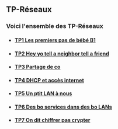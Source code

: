 ## TP-Réseaux                             
### **Voici l'ensemble des TP-Réseaux**
- #### [TP1  Les premiers pas de bébé B1](<TP1  Les premiers pas de bébé B1>)
- #### [TP2 Hey yo tell a neighbor tell a friend](<TP2 Hey yo tell a neighbor tell a friend>)
- #### [TP3 Partage de co](<TP3 Partage de co>)
- #### [TP4 DHCP et accès internet](<TP4 DHCP et accès internet>)
- #### [TP5 Un ptit LAN à nous](<TP5 Un ptit LAN à nous>)
- #### [TP6 Des bo services dans des bo LANs](<TP6 Des bo services dans des bo LANs>)
- #### [TP7 On dit chiffrer pas crypter](<TP7 On dit chiffrer pas crypter>)